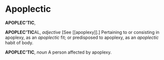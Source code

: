 # Apoplectic

**APOPLEC'TIC**,

**APOPLEC'TIC**AL, _adjective_ \[See [[apoplexy]].\] Pertaining to or consisting in apoplexy, as an _apoplectic_ fit; or predisposed to apoplexy, as an _apoplectic_ habit of body.

**APOPLEC'TIC**, _noun_ A person affected by apoplexy.